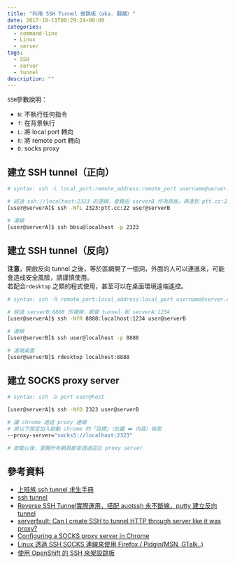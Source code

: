 ```yaml
---
title: "利用 SSH Tunnel 做跳板（aka. 翻牆）"
date: 2017-10-11T00:29:24+08:00
categories:
  - command-line
  - Linux
  - server
tags:
  - SSH
  - server
  - tunnel
description: ""
---
```


`SSH`參數說明：  
- `N`: 不執行任何指令  
- `f`: 在背景執行  
- `L`: 將 local port 轉向  
- `R`: 將 remote port 轉向  
- `D`: socks proxy  

## 建立 SSH tunnel（正向）
```sh
# syntax: ssh -L local_port:remote_address:remote_port username@server.com

# 經過 ssh://localhost:2323 的連線，會藉由 serverB 作為跳板，再連到 ptt.cc:22
[user@serverA]$ ssh -NfL 2323:ptt.cc:22 user@serverB

# 連線
[user@serverA]$ ssh bbsu@localhost -p 2323
```


## 建立 SSH tunnel（反向）
**注意**，開啟反向 tunnel 之後，等於區網開了一個洞，外面的人可以連進來，可能會造成安全風險，請謹慎使用。  
若配合`rdesktop` 之類的程式使用，甚至可以在桌面環境遠端遙控。
```sh
# syntax: ssh -R remote_port:local_address:local_port username@server.com

# 經過 serverB:8888 的連線，都會 tunnel 到 serverA:1234
[user@serverA]$ ssh -NfR 8888:localhost:1234 user@serverB

# 連線
[user@serverB]$ ssh user@localhost -p 8888

# 遠端桌面
[user@serverB]$ rdesktop localhost:8888
```


## 建立 SOCKS proxy server
```sh
# syntax: ssh -D port user@host

[user@serverA]$ ssh -NfD 2323 user@serverB

# 讓 chrome 透過 proxy 連線
# 將以下設定加入啟動 chrome 的「目標」（右鍵 ➡️ 內容）後面
--proxy-server="socks5://localhost:2323"

# 啟動以後，瀏覽所有網頁都會透過這台 proxy server
```


## 參考資料
- [上班族 ssh tunnel 求生手冊](https://www.ubuntu-tw.org/modules/newbb/viewtopic.php?topic_id=17538)
- [ssh tunnel](http://pre.tir.tw/008/blog/output/ssh-tunnel.html)
- [Reverse SSH Tunnel實際運用，搭配 auotssh 永不斷線，putty 建立反向 tunnel](https://ez3c.tw/2043)
- [serverfault: Can I create SSH to tunnel HTTP through server like it was proxy?](https://serverfault.com/questions/78351/can-i-create-ssh-to-tunnel-http-through-server-like-it-was-proxy)
- [Configuring a SOCKS proxy server in Chrome](https://www.chromium.org/developers/design-documents/network-stack/socks-proxy)
- [Linux 透過 SSH SOCKS 連線來使用 Firefox / Pidgin(MSN, GTalk..)](https://blog.longwin.com.tw/2010/01/linux-ssh-socks-firefox-pidgin-2010/)
- [使用 OpenShift 的 SSH 來架設跳板](https://coldnew.github.io/59b43040/)
